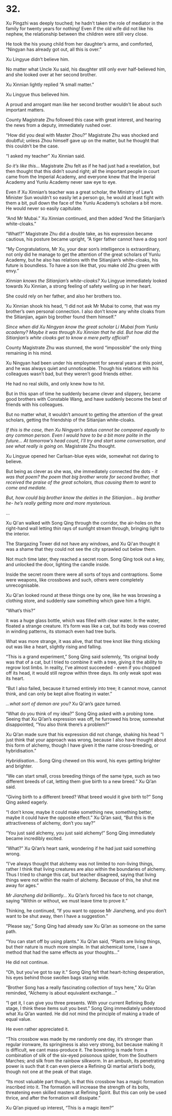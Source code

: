 
# 32.

Xu Pingzhi was deeply touched; he hadn’t taken the role of mediator in the family for twenty years for nothing! Even if the old wife did not like his nephew, the relationship between the children were still very close.

He took the his young child from her daughter’s arms, and comforted, “Ningyan has already got out, all this is over.”

Xu Lingyue didn’t believe him.

No matter what Uncle Xu said, his daughter still only ever half-believed him, and she looked over at her second brother.

Xu Xinnian lightly replied “A small matter.”

Xu Lingyue thus believed him.

A proud and arrogant man like her second brother wouldn’t lie about such important matters.

County Magistrate Zhu followed this case with great interest, and hearing the news from a deputy, immediately rushed over. 

“How did you deal with Master Zhou?” Magistrate Zhu was shocked and doubtful; unless Zhou himself gave up on the matter, but he thought that this couldn’t be the case.

“I asked my teacher” Xu Xinnian said.

*So it’s like this…* Magistrate Zhu felt as if he had just had a revelation, but then thought that this didn’t sound right; all the important people in court came from the Imperial Academy, and everyone knew that the Imperial Academy and Yunlu Academy never saw eye to eye.

Even if Xu Xinnian’s teacher was a great scholar, the Ministry of Law’s Minister Sun wouldn’t so easily let a person go, he would at least fight with them a bit, pull down the face of the Yunlu Academy’s scholars a bit more. He would never so easily capitulate.

“And Mr Mubai.” Xu Xinnian continued, and then added “And the Sitianjian’s white-cloaks.”

“What!?” Magistrate Zhu did a double take, as his expression became cautious, his posture became upright, “A tiger father cannot have a dog son!

“My Congratulations, Mr Xu, your dear son’s intelligence is extraordinary, not only did he manage to get the attention of the great scholars of Yunlu Academy, but he also has relations with the Sitianjian’s white-cloaks, his future is boundless. To have a son like that, you make old Zhu green with envy.”

*Xinnian knows the Sitianjian’s white-cloaks?* Xu Lingyue immediately looked towards Xu Xinnian, a strong feeling of safety welling up in her heart.

She could rely on her father, and also her brothers too.

Xu Xinnian shook his head, “I did not ask Mr Mubai to come, that was my brother’s own personal connection. I also don’t know any white cloaks from the Sitianjian, again big brother found them himself.”

*Since when did Xu Ningyan know the great scholar Li Mubai from Yunlu academy? Maybe it was through Xu Xinnian that he did. But how did the Sitianjian’s white cloaks get to know a mere petty official?*

County Magistrate Zhu was stunned, the word “impossible” the only thing remaining in his mind.

Xu Ningyan had been under his employment for several years at this point, and he was always quiet and unnoticeable. Though his relations with his colleagues wasn’t bad, but they weren’t good friends either. 

He had no real skills, and only knew how to hit.

But in this span of time he suddenly became clever and slippery, became good brothers with Constable Wang, and have suddenly become the best of friends with his colleagues. 

But no matter what, it wouldn’t amount to getting the attention of the great scholars, getting the friendship of the Sitianjian white-cloaks.

*If this is the case, then Xu Ningyan’s status cannot be compared equally to any common person. Even I would have to be a bit more polite in the future… At tomorrow’s head count, I’ll try and start some conversation, and see what really is going on.* Magistrate Zhu thought.

Xu Lingyue opened her Carlsan-blue eyes wide, somewhat not daring to believe.

But being as clever as she was, she immediately connected the dots - *it was that poem? the poem that big brother wrote for second brother, that received the praise of the great scholars, thus causing them to want to come and mediate.*

*But, how could big brother know the deities in the Sitianjian… big brother he- he’s really getting more and more mysterious.*

…

Xu Qi'an walked with Song Qing through the corridor, the air-holes on the right-hand wall letting thin rays of sunlight stream through, bringing light to the interior. 

The Stargazing Tower did not have any windows, and Xu Qi'an thought it was a shame that they could not see the city sprawled out below them.

Not much time later, they reached a secret room. Song Qing took out a key, and unlocked the door, lighting the candle inside.

Inside the secret room there were all sorts of toys and contraptions. Some were weapons, like crossbows and such, others were completely unrecognisable.

Xu Qi'an looked round at these things one by one, like he was browsing a clothing store, and suddenly saw something which gave him a fright.

“What’s this?”

It was a huge glass bottle, which was filled with clear water. In the water, floated a strange creature. It’s form was like a cat, but its body was covered in winding patterns, its stomach even had tree burls. 

What was more strange, it was alive, that that tree knot like thing sticking out was like a heart,  slightly rising and falling.

“This is a grand experiment,” Song Qing said solemnly, “Its original body was that of a cat, but I tried to combine it with a tree, giving it the ability to regrow lost limbs. In reality, I’ve almost succeeded - even if you chopped off its head, it would still regrow within three days. Its only weak spot was its heart.

“But I also failed, because it turned entirely into tree; it cannot move, cannot think, and can only be kept alive floating in water.”

*…what sort of demon are you?* Xu Qi'an’s gaze turned. 

“What do you think of my idea?” Song Qing asked with a probing tone. Seeing that Xu Qi’an’s expression was off, he furrowed his brow, somewhat disappointed, “You also think there’s a problem?”

Xu Qi’an made sure that his expression did not change, shaking his head “I just think that your approach was wrong, because I also have thought about this form of alchemy, though I have given it the name cross-breeding, or hybridisation.”

*Hybridisation…* Song Qing chewed on this word, his eyes getting brighter and brighter.

“We can start small, cross breeding things of the same type, such as two different breeds of cat, letting them give birth to a new breed.” Xu Qi’an said.

“Giving birth to a different breed? What breed would it give birth to?” Song Qing asked eagerly.

“I don’t know, maybe it could make something new, something better, maybe it could have the opposite effect.” Xu Qi’an said, “But this is the attractiveness of alchemy, don’t you say?”

“You just said alchemy, you just said alchemy!” Song Qing immediately became incredibly excited.

“What?” Xu Qi’an’s heart sank, wondering if he had just said something wrong.

“I’ve always thought that alchemy was not limited to non-living things, rather I think that living creatures are also within the boundaries of alchemy. Thus I tried to change this cat, but teacher disagreed, saying that living things were not within the realm of alchemy. Because of this, he shut me away for ages.”

*Mr Jianzheng did brilliantly…* Xu Qi’an’s forced his face to not change, saying “Within or without, we must leave time to prove it.”

Thinking, he continued, “If you want to oppose Mr Jianzheng, and you don’t want to be shut away, then I have a suggestion.”

“Please say,” Song Qing had already saw Xu Qi’an as someone on the same path.

“You can start off by using plants.” Xu Qi’an said, “Plants are living things, but their nature is much more simple. In that alchemical tome, I saw a method that had the same effects as your thoughts…”

He did not continue.

“Oh, but you’ve got to say it.” Song Qing felt that heart-itching desperation, his eyes behind those swollen bags staring wide. 

“Brother Song has a really fascinating collection of toys here,” Xu Qi’an reminded, “Alchemy is about equivalent exchange…”

“I get it, I can give you three presents. With your current Refining Body stage, I think these items suit you best.” Song Qing immediately understood what Xu Qi’an wanted. He did not mind the principle of making a trade of equal value.

He even rather appreciated it.

“This crossbow was made by me randomly one day, it’s stronger than regular ironware, its springiness is also very strong, but because making it is difficult, we cant mass-produce it. The bowstring is made from a combination of silk of the six-eyed poisonous spider, from the Southern Marches; and silk from the rainbow silkworm. In an ambush, its penetrating power is such that it can even pierce a Refining Qi martial artist’s body, though not one at the peak of that stage.

“Its most valuable part though, is that this crossbow has a magic formation inscribed into it. The formation will increase the strength of its bolts, threatening even skilled masters at Refining Spirit. But this can only be used thrice, and after the formation will dissipate.”

Xu Qi’an piqued up interest, “This is a magic item?”


    